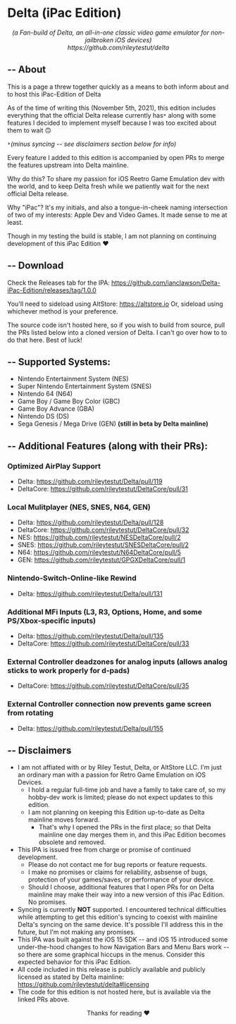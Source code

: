 # Delta (iPac Edition)

<p align="center">
  <em>(a Fan-build of Delta, an all-in-one classic video game emulator for non-jailbroken iOS devices)</em>
  </br>
  <em>https://github.com/rileytestut/delta</em>
</p>

## -- About

This is a page a threw together quickly as a means to both inform about and to host this iPac-Edition of Delta

As of the time of writing this (November 5th, 2021), this edition includes everything that the official Delta release currently has`*` along with some features I decided to implement myself because I was too excited about them to wait 🙃

`*`_(minus syncing -- see disclaimers section below for info)_

Every feature I added to this edition is accompanied by open PRs to merge the features upstream into Delta mainline.

Why do this? To share my passion for iOS Reetro Game Emulation dev with the world, and to keep Delta fresh while we patiently wait for the next official Delta release. 

Why "iPac"? It's my initials, and also a tongue-in-cheek naming intersection of two of my interests: Apple Dev and Video Games. It made sense to me at least.

Though in my testing the build is stable, I am not planning on continuing development of this iPac Edition ❤️

## -- Download

Check the Releases tab for the IPA:
https://github.com/ianclawson/Delta-iPac-Edition/releases/tag/1.0.0

You'll need to sideload using AltStore: https://altstore.io
Or, sideload using whichever method is your preference.

The source code isn't hosted here, so if you wish to build from source, pull the PRs listed below into a cloned version of Delta. I can't go over how to to do that here. Best of luck!

## -- Supported Systems:
- Nintendo Entertainment System (NES)
- Super Nintendo Entertainment System (SNES)
- Nintendo 64 (N64)
- Game Boy / Game Boy Color (GBC)
- Game Boy Advance (GBA)
- Nintendo DS (DS)
- Sega Genesis / Mega Drive (GEN) **(still in beta by Delta mainline)**

## -- Additional Features (along with their PRs):

### Optimized AirPlay Support
- Delta: https://github.com/rileytestut/Delta/pull/119
- DeltaCore: https://github.com/rileytestut/DeltaCore/pull/31
### Local Mulitplayer (NES, SNES, N64, GEN)
- Delta: https://github.com/rileytestut/Delta/pull/128
- DeltaCore: https://github.com/rileytestut/DeltaCore/pull/32
- NES: https://github.com/rileytestut/NESDeltaCore/pull/2
- SNES: https://github.com/rileytestut/SNESDeltaCore/pull/2
- N64: https://github.com/rileytestut/N64DeltaCore/pull/5
- GEN: https://github.com/rileytestut/GPGXDeltaCore/pull/1
### Nintendo-Switch-Online-like Rewind
- Delta: https://github.com/rileytestut/Delta/pull/131
### Additional MFi Inputs (L3, R3, Options, Home, and some PS/Xbox-specific inputs)
- Delta: https://github.com/rileytestut/Delta/pull/135
- DeltaCore: https://github.com/rileytestut/DeltaCore/pull/33
### External Controller deadzones for analog inputs (allows analog sticks to work properly for d-pads)
- DeltaCore: https://github.com/rileytestut/DeltaCore/pull/35
### External Controller connection now prevents game screen from rotating
- Delta: https://github.com/rileytestut/Delta/pull/155

## -- Disclaimers
- I am not affiated with or by Riley Testut, Delta, or AltStore LLC. I'm just an ordinary man with a passion for Retro Game Emulation on iOS Devices.
    - I hold a regular full-time job and have a family to take care of, so my hobby-dev work is limited; please do not expect updates to this edition.
    - I am not planning on keeping this Edition up-to-date as Delta mainline moves forward.
        - That's why I opened the PRs in the first place; so that Delta mainline one day merges them in, and this iPac Edition becomes obsolete and removed.
- This IPA is issued free from charge or promise of continued development.
    - Please do not contact me for bug reports or feature requests.
    - I make no promises or claims for reliability, asbsense of bugs, protection of your games/saves, or performance of your device.
    - Should I choose, additional features that I open PRs for on Delta mainline may make their way into a new version of this iPac Edition. No promises.
- Syncing is currently **NOT** supported. I encountered technical difficulties while attempting to get this edition's syncing to coexist with mainline Delta's syncing on the same device. It's possible I'll address this in the future, but I'm not making any promises.
- This IPA was built against the iOS 15 SDK -- and iOS 15 introduced some under-the-hood changes to how Navigation Bars and Menu Bars work -- so there are some graphical hiccups in the menus. Consider this expected behavior for this iPac Edition.
- All code included in this release is publicly available and publicly licensed as stated by Delta mainline: https://github.com/rileytestut/delta#licensing
- The code for this edition is not hosted here, but is available via the linked PRs above.


<p align="center">
  Thanks for reading ❤️
</p>
